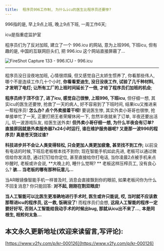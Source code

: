 ```yaml
---
title:  程序员996工作制, 为什么icu的医生比程序员还要惨?
---
```


996指的是, 早上9点上班, 晚上9点下班, 一周工作6天;



icu是指重症监护室

程序员们为了反对加班, 建立了一个 996.icu 的网站, 意为上班996, 下班icu, 但有趣的是, 中国的互联网巨头们, 把 996.icu 这个网站直接屏蔽了...

![FireShot Capture 133 - 996.ICU - 996.icu](https://www.v2fy.com/asset/0i/jikemiji/jikemiji-md/kr-000126.assets/FireShot%20Capture%20133%20-%20996.ICU%20-%20996.icu.png)



---


程序员没日没夜地加班, 心情很烦躁, 但又感觉自己太娇生惯养了, 你看那些伟人, 哪个不是连续工作几十个小时, **你看看爱迪生, 没日没夜工作, 试验了几千种材料, 才发明了电灯; 让所有工厂的上班时间延长了一倍, 才给了程序员们加班的机会**; 


**程序员终于顶不住了, 进了icu, 感觉自己很惨, 上班996, 下班icu**, 但仔细一想, 其实icu的医生还要惨, 抢救了一天的病人, 好不容易到了下班时间, 结果icu又推进来一帮程序员! **怎么办? 点个外卖接着干呗!** 要说医生惨, 其实外卖小哥哥也很惨, 抢单接单忙了一天, 正要打把王者荣耀休闲一下, 忽然半夜就来了订单, 半夜还要出活儿, 坑一波游戏队友, 给医生送外卖!  **但外卖小哥仔细一想, 为什么半夜会有订单? 直接原因就是外卖服务器7x24小时运行, 谁在维护服务器呢? 又是那一波996的程序员! 真是苍天饶过谁?**


**科技进步并不会让人类变得轻松, 只会更加人类更加疲惫, 甚至找不到工作;** 以前没有电话的时候,下班后老板根本找不到你; 现在智能手机如此先进, 老板可以通过微信给你发消息, 通过钉钉给你定位, 甚至直接给你打电话, 当你凌晨2点被手机来点吵醒时, 老板或许会说, **大晚上的, 睡什么觉啊? ** 老板这样压榨员工, 没有良心么? **骇... 当老板的哪有那种玩意儿...**


当AR眼镜像智能手机一样普及时, 消息会直接飘到你的眼前, 如果老板问你为什么不回复消息? 你只能回答: **对不起, 刚刚在割双眼皮!**


**当人工智能可以比医生更准确地进行手术时, 医生或许只能说, 哎, 当时就不应该救那帮进icu的程序员, 这一救, 饭碗没了**!  而程序员们会想, **这段人工智能的程序一定要好好写, 否则人工智能给我动手术的时候出bug, 那就从icu出不来了...**,  **本是同根生, 相煎何太急...**









## 本文永久更新地址(欢迎来读留言,写评论):

[https://www.v2fy.com/p/kr-000126](https://www.v2fy.com/p/kr-000126)
